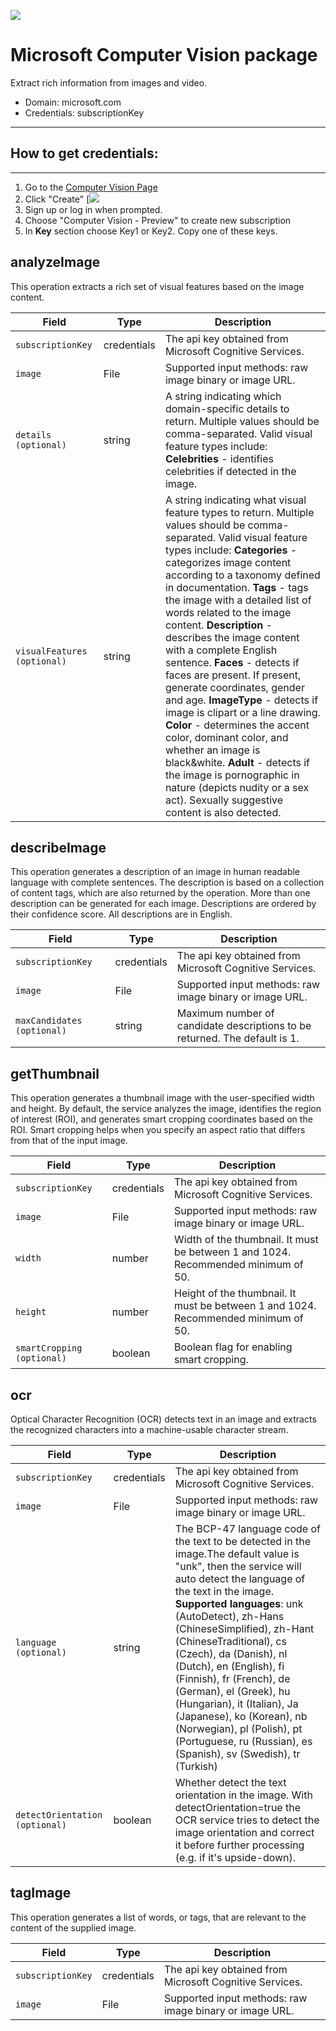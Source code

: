 [![](https://scdn.rapidapi.com/RapidAPI_banner.png)](https://rapidapi.com/package/MicrosoftComputerVision/functions?utm_source=RapidAPIGitHub_MicrosoftComputerVisionFunctions&utm_medium=button&utm_content=RapidAPI_GitHub)

Microsoft Computer Vision package
===================


Extract rich information from images and video.
* Domain: microsoft.com
* Credentials: subscriptionKey

----------

## How to get credentials: 
---------------

 1. Go to the [Computer Vision Page](https://azure.microsoft.com/en-us/try/cognitive-services/?api=computer-vision)
 2. Click "Create"
 [![](https://storage.cloud.google.com/rapid-misc-files/microsoft-compvis-create.png?_ga=1.35695456.1549410745.1490985190)
 3. Sign up or log in when prompted. 
 4. Choose "Computer Vision - Preview" to create new subscription
 5. In **Key** section choose Key1 or Key2. Copy one of these keys.




**analyzeImage**
-------

This operation extracts a rich set of visual features based on the image content. 

| Field                         | Type      | Description   |
| -------                       | ----      | ---           |
| `subscriptionKey`             | credentials    |  The api key obtained from Microsoft Cognitive Services.    |
| `image`                       | File    |  Supported input methods: raw image binary or image URL.   |
| `details (optional)`          | string    |  A string indicating which domain-specific details to return. Multiple values should be comma-separated. Valid visual feature types include: **Celebrities** - identifies celebrities if detected in the image. |
| `visualFeatures (optional)`   | string    |  A string indicating what visual feature types to return. Multiple values should be comma-separated. Valid visual feature types include: **Categories** - categorizes image content according to a taxonomy defined in documentation. **Tags** - tags the image with a detailed list of words related to the image content. **Description** - describes the image content with a complete English sentence. **Faces** - detects if faces are present. If present, generate coordinates, gender and age. **ImageType** - detects if image is clipart or a line drawing. **Color** - determines the accent color, dominant color, and whether an image is black&white. **Adult** - detects if the image is pornographic in nature (depicts nudity or a sex act). Sexually suggestive content is also detected. |


**describeImage**
-------

This operation generates a description of an image in human readable language with complete sentences. The description is based on a collection of content tags, which are also returned by the operation. More than one description can be generated for each image. Descriptions are ordered by their confidence score. All descriptions are in English. 

| Field                         | Type      | Description   |
| -------                       | ----      | ---           |
| `subscriptionKey`             | credentials    |  The api key obtained from Microsoft Cognitive Services.    |
| `image`                       | File    |  Supported input methods: raw image binary or image URL.   |
| `maxCandidates (optional)`    | string    |  Maximum number of candidate descriptions to be returned. The default is 1. |

**getThumbnail**
-------

This operation generates a thumbnail image with the user-specified width and height. By default, the service analyzes the image, identifies the region of interest (ROI), and generates smart cropping coordinates based on the ROI. Smart cropping helps when you specify an aspect ratio that differs from that of the input image.

| Field                         | Type      | Description   |
| -------                       | ----      | ---           |
| `subscriptionKey`             | credentials    |  The api key obtained from Microsoft Cognitive Services.    |
| `image`                       | File    |  Supported input methods: raw image binary or image URL.   |
| `width`                       | number    |  Width of the thumbnail. It must be between 1 and 1024. Recommended minimum of 50. |
| `height`                      | number    |  Height of the thumbnail. It must be between 1 and 1024. Recommended minimum of 50. |
| `smartCropping (optional)`    | boolean   |  Boolean flag for enabling smart cropping. |


**ocr**
-------

Optical Character Recognition (OCR) detects text in an image and extracts the recognized characters into a machine-usable character stream.

| Field                         | Type      | Description   |
| -------                       | ----      | ---           |
| `subscriptionKey`             | credentials    |  The api key obtained from Microsoft Cognitive Services.    |
| `image`                       | File    |  Supported input methods: raw image binary or image URL.   |
| `language (optional)`         | string    |  The BCP-47 language code of the text to be detected in the image.The default value is "unk", then the service will auto detect the language of the text in the image. **Supported languages**: unk (AutoDetect), zh-Hans (ChineseSimplified), zh-Hant (ChineseTraditional), cs (Czech), da (Danish), nl (Dutch), en (English), fi (Finnish), fr (French), de (German), el (Greek), hu (Hungarian), it (Italian), Ja (Japanese), ko (Korean), nb (Norwegian), pl (Polish), pt (Portuguese, ru (Russian), es (Spanish), sv (Swedish), tr (Turkish) |
| `detectOrientation (optional)`  | boolean  |  Whether detect the text orientation in the image. With detectOrientation=true the OCR service tries to detect the image orientation and correct it before further processing (e.g. if it's upside-down).   |


**tagImage**
-------

This operation generates a list of words, or tags, that are relevant to the content of the supplied image. 

| Field                         | Type      | Description   |
| -------                       | ----      | ---           |
| `subscriptionKey`             | credentials    |  The api key obtained from Microsoft Cognitive Services.    |
| `image`                       | File    |  Supported input methods: raw image binary or image URL.   |
